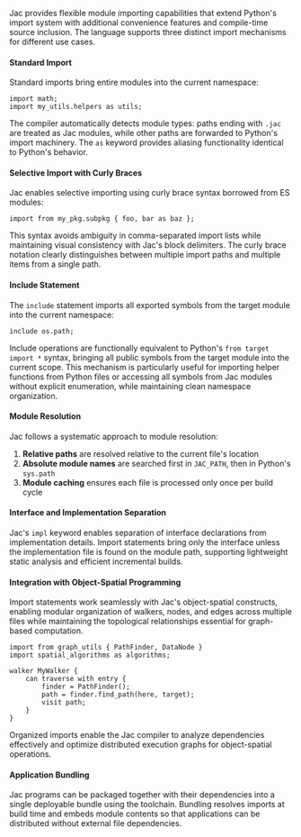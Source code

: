 Jac provides flexible module importing capabilities that extend Python's import system with additional convenience features and compile-time source inclusion. The language supports three distinct import mechanisms for different use cases.

#### Standard Import

Standard imports bring entire modules into the current namespace:

```jac
import math;
import my_utils.helpers as utils;
```

The compiler automatically detects module types: paths ending with `.jac` are treated as Jac modules, while other paths are forwarded to Python's import machinery. The `as` keyword provides aliasing functionality identical to Python's behavior.

#### Selective Import with Curly Braces

Jac enables selective importing using curly brace syntax borrowed from ES modules:

```jac
import from my_pkg.subpkg { foo, bar as baz };
```

This syntax avoids ambiguity in comma-separated import lists while maintaining visual consistency with Jac's block delimiters. The curly brace notation clearly distinguishes between multiple import paths and multiple items from a single path.

#### Include Statement

The `include` statement imports all exported symbols from the target module into the current namespace:

```jac
include os.path;
```

Include operations are functionally equivalent to Python's `from target import *` syntax, bringing all public symbols from the target module into the current scope. This mechanism is particularly useful for importing helper functions from Python files or accessing all symbols from Jac modules without explicit enumeration, while maintaining clean namespace organization.

#### Module Resolution

Jac follows a systematic approach to module resolution:

1. **Relative paths** are resolved relative to the current file's location
2. **Absolute module names** are searched first in `JAC_PATH`, then in Python's `sys.path`
3. **Module caching** ensures each file is processed only once per build cycle

#### Interface and Implementation Separation

Jac's `impl` keyword enables separation of interface declarations from implementation details. Import statements bring only the interface unless the implementation file is found on the module path, supporting lightweight static analysis and efficient incremental builds.

#### Integration with Object-Spatial Programming

Import statements work seamlessly with Jac's object-spatial constructs, enabling modular organization of walkers, nodes, and edges across multiple files while maintaining the topological relationships essential for graph-based computation.

```jac
import from graph_utils { PathFinder, DataNode }
import spatial_algorithms as algorithms;

walker MyWalker {
    can traverse with entry {
        finder = PathFinder();
        path = finder.find_path(here, target);
        visit path;
    }
}
```

Organized imports enable the Jac compiler to analyze dependencies effectively and optimize distributed execution graphs for object-spatial operations.

#### Application Bundling

Jac programs can be packaged together with their dependencies into a single
deployable bundle using the toolchain.  Bundling resolves imports at build time
and embeds module contents so that applications can be distributed without
external file dependencies.
